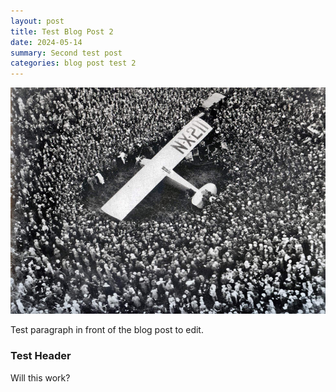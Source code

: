 ```yaml
---
layout: post
title: Test Blog Post 2
date: 2024-05-14
summary: Second test post
categories: blog post test 2
---
```


![Charles Lindbergh lands in Paris, France](/images/the_wonderful_llms/Charles_Lindbergh_Lands_in_France.jpg)

Test paragraph in front of the blog post to edit.  

### Test Header

Will this work?
